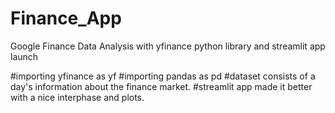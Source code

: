 # Finance_App
Google Finance Data Analysis with yfinance python library and streamlit app launch

#importing yfinance as yf
#importing pandas as pd
#dataset consists of a day's information about the finance market.
#streamlit app made it better with a nice interphase and plots.
